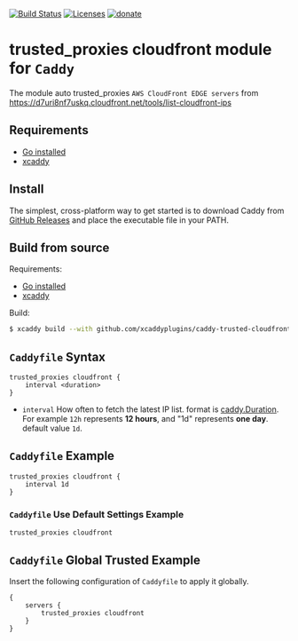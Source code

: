 [![Build Status](https://github.com/xcaddyplugins/caddy-trusted-cloudfront/workflows/update/badge.svg)](https://github.com/xcaddyplugins/caddy-trusted-cloudfront)
[![Licenses](https://img.shields.io/github/license/github.com/xcaddyplugins/caddy-trusted-cloudfront)](LICENSE)
[![donate](https://img.shields.io/badge/Donate-PayPal-green.svg)](https://www.buymeacoffee.com/illi)

# trusted_proxies cloudfront module for `Caddy`

The module auto trusted_proxies `AWS CloudFront EDGE servers` from https://d7uri8nf7uskq.cloudfront.net/tools/list-cloudfront-ips

## Requirements

- [Go installed](https://golang.org/doc/install)
- [xcaddy](https://github.com/caddyserver/xcaddy)

## Install

The simplest, cross-platform way to get started is to download Caddy from [GitHub Releases](https://github.com/xcaddyplugins/caddy-trusted-cloudfront/releases) and place the executable file in your PATH.

## Build from source

Requirements:

- [Go installed](https://golang.org/doc/install)
- [xcaddy](https://github.com/caddyserver/xcaddy)

Build:

```bash
$ xcaddy build --with github.com/xcaddyplugins/caddy-trusted-cloudfront
```

## `Caddyfile` Syntax

```caddyfile
trusted_proxies cloudfront {
	interval <duration>
}
```

- `interval` How often to fetch the latest IP list. format is [caddy.Duration](https://caddyserver.com/docs/conventions#durations). For example `12h` represents **12 hours**, and "1d" represents **one day**. default value `1d`.

## `Caddyfile` Example

```caddyfile
trusted_proxies cloudfront {
	interval 1d
}
```

### `Caddyfile` Use Default Settings Example

```Caddyfile
trusted_proxies cloudfront
```

## `Caddyfile` Global Trusted Example

Insert the following configuration of `Caddyfile` to apply it globally.

```Caddyfile
{
	servers {
		trusted_proxies cloudfront
	}
}
```
